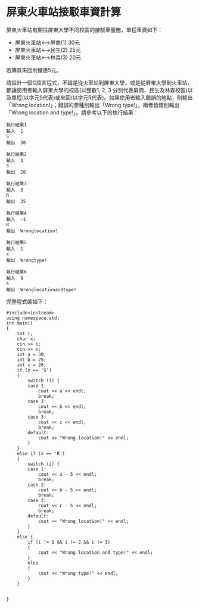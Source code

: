 # 屏東火車站接駁車資計算

屏東火車站有開往屏東大學不同校區的接駁車服務，單程車資如下：
- 屏東火車站<-->屏商(1)  30元
- 屏東火車站<-->民生(2)  25元
- 屏東火車站<-->林森(3)  20元

若購買來回則優惠5元。

請設計一個C語言程式，不論是從火車站到屏東大學，或是從屏東大學到火車站，都讓使用者輸入屏東大學的校區(以整數1, 2, 3 分別代表屏商、民生及林森校區)以及單程(以字元S代表)或來回(以字元R代表)。如果使用者輸入錯誤的地點，則輸出「Wrong location!」；錯誤的票種則輸出「Wrong type!」，兩者皆錯則輸出「Wrong location and type!」。請參考以下的執行結果：


```
執行結果1
輸入	1
S
輸出	30

執行結果2
輸入	3
S
輸出	20

執行結果3
輸入	3
R
輸出	35

執行結果4
輸入	-1
R
輸出	Wronglocation!

執行結果5
輸入	1
x
輸出	Wrongtype!

執行結果6
輸入	9
s
輸出	Wronglocationandtype!
```
完整程式碼如下：
```
#include<iostream>
using namespace std;
int main()
{
    int i;
    char x;
    cin >> i;
    cin >> x;
    int a = 30;
    int b = 25;
    int c = 20;
    if (x == 'S')
    {
        switch (i) {
        case 1:
            cout << a << endl;
            break;
        case 2:
            cout << b << endl;
            break;
        case 3:
            cout << c << endl;
            break;
        default:
            cout << "Wrong location!" << endl;
        }
    }
    else if (x == 'R')
    {
        switch (i) {
        case 1:
            cout << a - 5 << endl;
            break;
        case 2:
            cout << b - 5 << endl;
            break;
        case 3:
            cout << c - 5 << endl;
            break;
        default:
            cout << "Wrong location!" << endl;
        }
    }
    else {
        if (i != 1 && i != 2 && i != 3)
        {
            cout << "Wrong location and type!" << endl;
        }
        else
        {
            cout << "Wrong type!" << endl;
        }
    }


}
```
